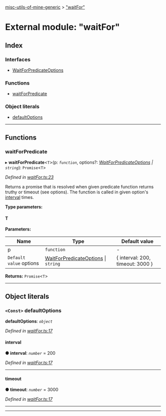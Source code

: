 [misc-utils-of-mine-generic](../README.md) > ["waitFor"](../modules/_waitfor_.md)

# External module: "waitFor"

## Index

### Interfaces

* [WaitForPredicateOptions](../interfaces/_waitfor_.waitforpredicateoptions.md)

### Functions

* [waitForPredicate](_waitfor_.md#waitforpredicate)

### Object literals

* [defaultOptions](_waitfor_.md#defaultoptions)

---

## Functions

<a id="waitforpredicate"></a>

###  waitForPredicate

▸ **waitForPredicate**<`T`>(p: *`function`*, options?: *[WaitForPredicateOptions](../interfaces/_waitfor_.waitforpredicateoptions.md) \| `string`*): `Promise`<`T`>

*Defined in [waitFor.ts:23](https://github.com/cancerberoSgx/misc-utils-of-mine/blob/1466ef5/misc-utils-of-mine-generic/src/waitFor.ts#L23)*

Returns a promise that is resolved when given predicate function returns truthy or timeout (see options). The function is called in given option's [interval](../interfaces/_waitfor_.waitforpredicateoptions.md#interval) times.

**Type parameters:**

#### T 
**Parameters:**

| Name | Type | Default value |
| ------ | ------ | ------ |
| p | `function` | - |
| `Default value` options | [WaitForPredicateOptions](../interfaces/_waitfor_.waitforpredicateoptions.md) \| `string` |  { interval: 200, timeout: 3000 } |

**Returns:** `Promise`<`T`>

___

## Object literals

<a id="defaultoptions"></a>

### `<Const>` defaultOptions

**defaultOptions**: *`object`*

*Defined in [waitFor.ts:17](https://github.com/cancerberoSgx/misc-utils-of-mine/blob/1466ef5/misc-utils-of-mine-generic/src/waitFor.ts#L17)*

<a id="defaultoptions.interval"></a>

####  interval

**● interval**: *`number`* = 200

*Defined in [waitFor.ts:17](https://github.com/cancerberoSgx/misc-utils-of-mine/blob/1466ef5/misc-utils-of-mine-generic/src/waitFor.ts#L17)*

___
<a id="defaultoptions.timeout"></a>

####  timeout

**● timeout**: *`number`* = 3000

*Defined in [waitFor.ts:17](https://github.com/cancerberoSgx/misc-utils-of-mine/blob/1466ef5/misc-utils-of-mine-generic/src/waitFor.ts#L17)*

___

___

